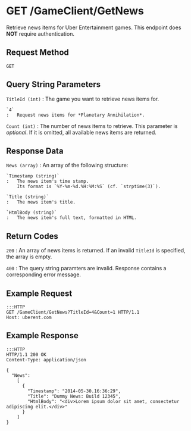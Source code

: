 # GET /GameClient/GetNews #
Retrieve news items for Uber Entertainment games.
This endpoint does **NOT** require authentication.

## Request Method ##
`GET`

## Query String Parameters ##
`TitleId (int)`
:   The game you want to retrieve news items for.

    `4`
    :   Request news items for *Planetary Annihilation*.

`Count (int)`
:   The number of news items to retrieve.
    This parameter is *optional*.
    If it is omitted, all available news items are returned.

## Response Data ##
`News (array)`
:   An array of the following structure:

    `Timestamp (string)`
    :   The news item's time stamp.
        Its format is `%Y-%m-%d.%H:%M:%S` (cf. `strptime(3)`).

    `Title (string)`
    :   The news item's title.

    `HtmlBody (string)`
    :   The news item's full text, formatted in HTML.

## Return Codes ##
`200`
:   An array of news items is returned.
    If an invalid `TitleId` is specified, the array is empty.

`400`
:   The query string paramters are invalid.
    Response contains a corresponding error message.

## Example Request ##
    :::HTTP
    GET /GameClient/GetNews?TitleId=4&Count=1 HTTP/1.1
    Host: uberent.com

## Example Response ##
    :::HTTP
    HTTP/1.1 200 OK
    Content-Type: application/json

    {
      "News":
        [
          {
            "Timestamp": "2014-05-30.16:36:29",
            "Title": "Dummy News: Build 12345",
            "HtmlBody": "<div>Lorem ipsum dolor sit amet, consectetur adipiscing elit.</div>"
          }
        ]
    }
